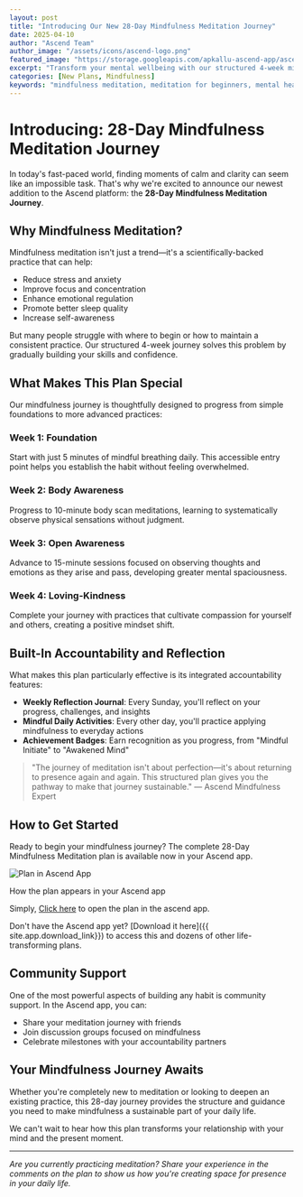 ```yaml
---
layout: post
title: "Introducing Our New 28-Day Mindfulness Meditation Journey"
date: 2025-04-10
author: "Ascend Team"
author_image: "/assets/icons/ascend-logo.png"
featured_image: "https://storage.googleapis.com/apkallu-ascend-app/ascend/badges/ascend_team/mindfulness_meditation_mindful_initiate.jpeg"
excerpt: "Transform your mental wellbeing with our structured 4-week mindfulness meditation plan, designed to help beginners and intermediate practitioners develop a sustainable daily practice."
categories: [New Plans, Mindfulness]
keywords: "mindfulness meditation, meditation for beginners, mental health, meditation plan, mindfulness practice, meditation journey"
---
```


# Introducing: 28-Day Mindfulness Meditation Journey

In today's fast-paced world, finding moments of calm and clarity can seem like an impossible task. That's why we're excited to announce our newest addition to the Ascend platform: the **28-Day Mindfulness Meditation Journey**.

## Why Mindfulness Meditation?

Mindfulness meditation isn't just a trend—it's a scientifically-backed practice that can help:

- Reduce stress and anxiety
- Improve focus and concentration
- Enhance emotional regulation
- Promote better sleep quality
- Increase self-awareness

But many people struggle with where to begin or how to maintain a consistent practice. Our structured 4-week journey solves this problem by gradually building your skills and confidence.

## What Makes This Plan Special

Our mindfulness journey is thoughtfully designed to progress from simple foundations to more advanced practices:

### Week 1: Foundation
Start with just 5 minutes of mindful breathing daily. This accessible entry point helps you establish the habit without feeling overwhelmed.

### Week 2: Body Awareness
Progress to 10-minute body scan meditations, learning to systematically observe physical sensations without judgment.

### Week 3: Open Awareness
Advance to 15-minute sessions focused on observing thoughts and emotions as they arise and pass, developing greater mental spaciousness.

### Week 4: Loving-Kindness
Complete your journey with practices that cultivate compassion for yourself and others, creating a positive mindset shift.

## Built-In Accountability and Reflection

What makes this plan particularly effective is its integrated accountability features:

- **Weekly Reflection Journal**: Every Sunday, you'll reflect on your progress, challenges, and insights
- **Mindful Daily Activities**: Every other day, you'll practice applying mindfulness to everyday actions
- **Achievement Badges**: Earn recognition as you progress, from "Mindful Initiate" to "Awakened Mind"

> "The journey of meditation isn't about perfection—it's about returning to presence again and again. This structured plan gives you the pathway to make that journey sustainable." — Ascend Mindfulness Expert

## How to Get Started

Ready to begin your mindfulness journey? The complete 28-Day Mindfulness Meditation plan is available now in your Ascend app.
<div class="blog-screenshot">
    <div class="blog-device-mockup">
        <img src="{{ 'assets/images/blog/screenshots/mindfulness-plan-app-view.png' | relative_url }}" alt="Plan in Ascend App" class="blog-screenshot-image">
        <p class="screenshot-caption">How the plan appears in your Ascend app</p>
    </div>
</div>

Simply, [Click here](https://ascendapp.apkallu.co.uk/share/plans/40) to open the plan in the ascend app.

Don't have the Ascend app yet? [Download it here]({{ site.app.download_link}}) to access this and dozens of other life-transforming plans.

## Community Support

One of the most powerful aspects of building any habit is community support. In the Ascend app, you can:
- Share your meditation journey with friends
- Join discussion groups focused on mindfulness
- Celebrate milestones with your accountability partners

## Your Mindfulness Journey Awaits

Whether you're completely new to meditation or looking to deepen an existing practice, this 28-day journey provides the structure and guidance you need to make mindfulness a sustainable part of your daily life.

We can't wait to hear how this plan transforms your relationship with your mind and the present moment.

---

*Are you currently practicing meditation? Share your experience in the comments on the plan to show us how you're creating space for presence in your daily life.*